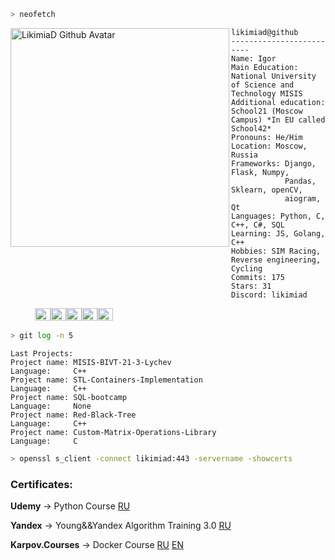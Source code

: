 
```zsh
> neofetch
```

<img align="left" src="https://avatars.githubusercontent.com/likimiad" alt="LikimiaD Github Avatar" width="350" height="350" /> 

```
likimiad@github
-------------------------
Name: Igor
Main Education: National University of Science and Technology MISIS
Additional education: School21 (Moscow Campus) *In EU called School42*
Pronouns: He/Him
Location: Moscow, Russia
Frameworks: Django, Flask, Numpy,
            Pandas, Sklearn, openCV,
            aiogram, Qt
Languages: Python, C, C++, C#, SQL
Learning: JS, Golang, C++
Hobbies: SIM Racing, Reverse engineering, Cycling
Commits: 175
Stars: 31
Discord: likimiad
```
<p align="left">
&nbsp; &nbsp; &nbsp; &nbsp; &nbsp;
<img alt="#474342" src="https://via.placeholder.com/15/474342/000000?text=+" width="25" height="20" /><img alt="#fbedf6" src="https://via.placeholder.com/15/fbedf6/000000?text=+" width="25" height="20" /><img alt="#676767" src="https://via.placeholder.com/15/676767/000000?text=+" width="25" height="20" /><img alt="#181818" src="https://via.placeholder.com/15/181818/000000?text=+" width="25" height="20" /><img alt="#ae9c9d" src="https://via.placeholder.com/15/ae9c9d/000000?text=+" width="25" height="20" />
</p>

```zsh
> git log -n 5
```

```
Last Projects:
Project name: MISIS-BIVT-21-3-Lychev
Language:     C++
Project name: STL-Containers-Implementation
Language:     C++
Project name: SQL-bootcamp
Language:     None
Project name: Red-Black-Tree
Language:     C++
Project name: Custom-Matrix-Operations-Library
Language:     C
```
```zsh
> openssl s_client -connect likimiad:443 -servername -showcerts
```
### Certificates:

**Udemy** -> Python Course [RU](https://drive.google.com/file/d/1qQL9Emr5hgZaehdFBfGmX9Ecda__gQtU/view?usp=sharing)

**Yandex** -> Young&&Yandex Algorithm Training 3.0 [RU](https://drive.google.com/file/d/1C3WHKdxITHBoZWk6WRuJoRcB1LgqNXdq/view?usp=sharing)

**Karpov.Courses** -> Docker Course [RU](https://lab.karpov.courses/certificate/27aa9384-171e-41d5-b6fb-8022047cbfb1/) [EN](https://lab.karpov.courses/certificate/27aa9384-171e-41d5-b6fb-8022047cbfb1/en/)
